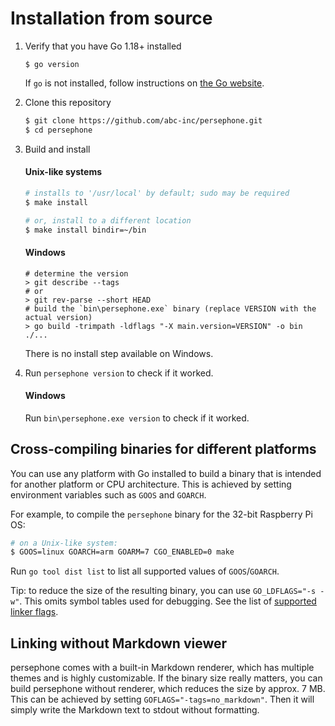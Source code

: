 # Installation from source

1. Verify that you have Go 1.18+ installed

   ```shell
   $ go version
   ```

   If `go` is not installed, follow instructions on [the Go website](https://golang.org/doc/install).

2. Clone this repository

   ```sh
   $ git clone https://github.com/abc-inc/persephone.git
   $ cd persephone
   ```

3. Build and install

   #### Unix-like systems
   ```sh
   # installs to '/usr/local' by default; sudo may be required
   $ make install
   
   # or, install to a different location
   $ make install bindir=~/bin
   ```

   #### Windows
   ```pwsh
   # determine the version
   > git describe --tags
   # or
   > git rev-parse --short HEAD
   # build the `bin\persephone.exe` binary (replace VERSION with the actual version)
   > go build -trimpath -ldflags "-X main.version=VERSION" -o bin ./...
   ```
   There is no install step available on Windows.

4. Run `persephone version` to check if it worked.

   #### Windows
   Run `bin\persephone.exe version` to check if it worked.

## Cross-compiling binaries for different platforms

You can use any platform with Go installed to build a binary that is intended for another platform or CPU architecture.
This is achieved by setting environment variables such as `GOOS` and `GOARCH`.

For example, to compile the `persephone` binary for the 32-bit Raspberry Pi OS:

```sh
# on a Unix-like system:
$ GOOS=linux GOARCH=arm GOARM=7 CGO_ENABLED=0 make
```

Run `go tool dist list` to list all supported values of `GOOS`/`GOARCH`.

Tip: to reduce the size of the resulting binary, you can use `GO_LDFLAGS="-s -w"`.
This omits symbol tables used for debugging.
See the list of [supported linker flags](https://golang.org/cmd/link/).

## Linking without Markdown viewer

persephone comes with a built-in Markdown renderer, which has multiple themes and is highly customizable.
If the binary size really matters, you can build persephone without renderer, which reduces the size by approx. 7 MB.
This can be achieved by setting `GOFLAGS="-tags=no_markdown"`.
Then it will simply write the Markdown text to stdout without formatting.
